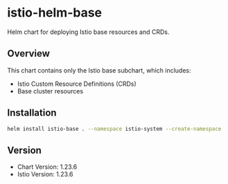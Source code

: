 # istio-helm-base

Helm chart for deploying Istio base resources and CRDs.

## Overview

This chart contains only the Istio base subchart, which includes:
- Istio Custom Resource Definitions (CRDs)
- Base cluster resources

## Installation

```bash
helm install istio-base . --namespace istio-system --create-namespace
```

## Version

- Chart Version: 1.23.6
- Istio Version: 1.23.6


